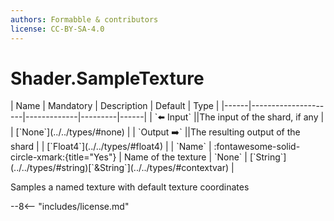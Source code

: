 ```yaml
---
authors: Formabble & contributors
license: CC-BY-SA-4.0
---
```



# Shader.SampleTexture

<div class="sh-parameters" markdown="1">
| Name | Mandatory | Description | Default | Type |
|------|---------------------|-------------|---------|------|
| `⬅️ Input` ||The input of the shard, if any | | [`None`](../../types/#none) |
| `Output ➡️` ||The resulting output of the shard | | [`Float4`](../../types/#float4) |
| `Name` | :fontawesome-solid-circle-xmark:{title="Yes"}  | Name of the texture | `None` | [`String`](../../types/#string)[`&String`](../../types/#contextvar) |

</div>

Samples a named texture with default texture coordinates

--8<-- "includes/license.md"


